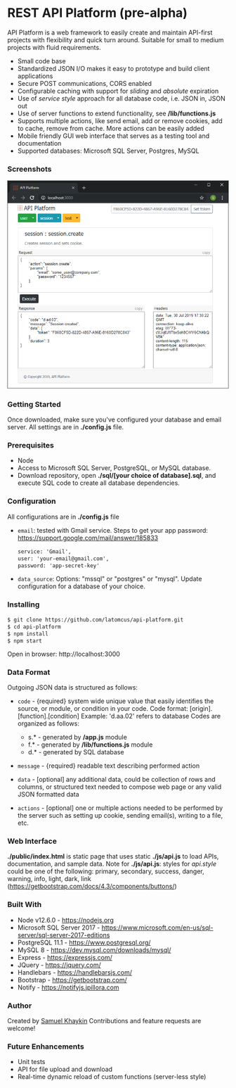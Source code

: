 # REST API Platform (pre-alpha)
API Platform is a web framework to easily create and maintain API-first projects with flexibility and quick turn around. Suitable for small to medium projects with fluid requirements.
* Small code base
* Standardized JSON I/O makes it easy to prototype and build client applications
* Secure POST communications, CORS enabled
* Configurable caching with support for _sliding_ and _absolute_ expiration
* Use of _service style_ approach for all database code, i.e. JSON in, JSON out
* Use of server functions to extend functionality, see **/lib/functions.js**
* Supports multiple actions, like send email, add or remove cookies, add to cache, remove from cache. More actions can be easily added
* Mobile friendly GUI web interface that serves as a testing tool and documentation
* Supported databases: Microsoft SQL Server, Postgres, MySQL

### Screenshots
<img src="https://raw.githubusercontent.com/latomcus/api-platform/dev/public/images/api-gui.png" title="Web page to test session.create service">

### Getting Started
Once downloaded, make sure you've configured your database and email server. All settings are in **./config.js** file.

### Prerequisites
* Node
* Access to Microsoft SQL Server, PostgreSQL, or MySQL database.
* Download repository, open **./sql/[your choice of database].sql**, and execute SQL code to create all database dependencies.

### Configuration
All configurations are in **./config.js** file
 * `email`: tested with Gmail service. Steps to get your app password: https://support.google.com/mail/answer/185833
    ```
    service: 'Gmail',
    user: 'your-email@gmail.com',
    password: 'app-secret-key'
    ```
 * `data_source`: Options: "mssql" or "postgres" or "mysql". Update configuration for a database of your choice.

### Installing
    $ git clone https://github.com/latomcus/api-platform.git
    $ cd api-platform
    $ npm install
    $ npm start
Open in browser: http://localhost:3000

### Data Format
Outgoing JSON data is structured as follows:
 * `code` - {required} system wide unique value that easily identifies the source, or module, or condition in your code.
Code format: [origin].[function].[condition]
Example: 'd.aa.02' refers to database
Codes are organized as follows:
   - s.* - generated by **/app.js** module
   - f.* - generated by **/lib/functions.js** module
   - d.* - generated by SQL database

 * `message` - {required} readable text describing performed action
 * `data` - [optional] any additional data, could be collection of rows and columns, or structured text needed to compose web page or any valid JSON formatted data
 * `actions` - [optional] one or multiple actions needed to be performed by the server such as setting up cookie, sending email(s), writing to a file, etc.

### Web Interface
**./public/index.html** is static page that uses static **./js/api.js** to load APIs, documentation, and sample data.
Note for **./js/api.js**: styles for _api.style_ could be one of the following: primary, secondary, success, danger, warning, info, light, dark, link (https://getbootstrap.com/docs/4.3/components/buttons/)

### Built With
* Node v12.6.0 - https://nodejs.org
* Microsoft SQL Server 2017 - https://www.microsoft.com/en-us/sql-server/sql-server-2017-editions
* PostgreSQL 11.1 - https://www.postgresql.org/
* MySQL 8 - https://dev.mysql.com/downloads/mysql/
* Express - https://expressjs.com/
* JQuery - https://jquery.com/
* Handlebars - https://handlebarsjs.com/
* Bootstrap - https://getbootstrap.com/
* Notify - https://notifyjs.jpillora.com

### Author
Created by [Samuel Khaykin](mailto:latomcus@yahoo.com) Contributions and feature requests are welcome!

### Future Enhancements
 * Unit tests
 * API for file upload and download
 * Real-time dynamic reload of custom functions (server-less style)

